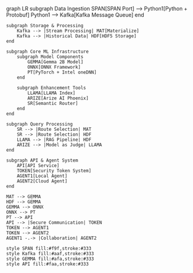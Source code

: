 graph LR
    subgraph Data Ingestion
        SPAN[SPAN Port] --> Python1[Python + Protobuf]
        Python1 --> Kafka[Kafka Message Queue]
    end

    subgraph Storage & Processing
        Kafka --> |Stream Processing| MAT[Materialize]
        Kafka --> |Historical Data| HDF[HDF5 Storage]
    end

    subgraph Core ML Infrastructure
        subgraph Model Components
            GEMMA[Gemma 2B Model]
            ONNX[ONNX Framework]
            PT[PyTorch + Intel oneDNN]
        end
        
        subgraph Enhancement Tools
            LLAMA[LLAMA Index]
            ARIZE[Arize AI Phoenix]
            SR[Semantic Router]
        end
    end

    subgraph Query Processing
        SR --> |Route Selection| MAT
        SR --> |Route Selection| HDF
        LLAMA --> |RAG Pipeline| HDF
        ARIZE --> |Model as Judge| LLAMA
    end

    subgraph API & Agent System
        API[API Service]
        TOKEN[Security Token System]
        AGENT1[Local Agent]
        AGENT2[Cloud Agent]
    end

    MAT --> GEMMA
    HDF --> GEMMA
    GEMMA --> ONNX
    ONNX --> PT
    PT --> API
    API --> |Secure Communication| TOKEN
    TOKEN --> AGENT1
    TOKEN --> AGENT2
    AGENT1 -.-> |Collaboration| AGENT2

    style SPAN fill:#f9f,stroke:#333
    style Kafka fill:#aaf,stroke:#333
    style GEMMA fill:#afa,stroke:#333
    style API fill:#faa,stroke:#333